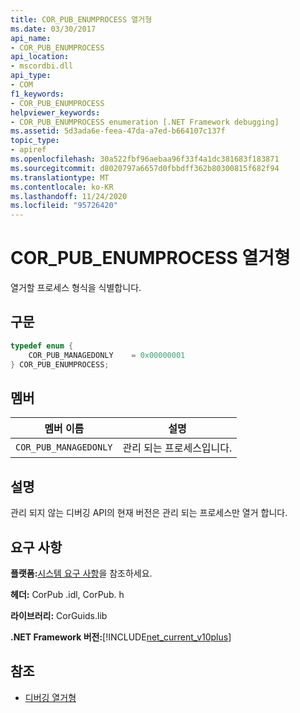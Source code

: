 ```yaml
---
title: COR_PUB_ENUMPROCESS 열거형
ms.date: 03/30/2017
api_name:
- COR_PUB_ENUMPROCESS
api_location:
- mscordbi.dll
api_type:
- COM
f1_keywords:
- COR_PUB_ENUMPROCESS
helpviewer_keywords:
- COR_PUB_ENUMPROCESS enumeration [.NET Framework debugging]
ms.assetid: 5d3ada6e-feea-47da-a7ed-b664107c137f
topic_type:
- apiref
ms.openlocfilehash: 30a522fbf96aebaa96f33f4a1dc381683f183871
ms.sourcegitcommit: d8020797a6657d0fbbdff362b80300815f682f94
ms.translationtype: MT
ms.contentlocale: ko-KR
ms.lasthandoff: 11/24/2020
ms.locfileid: "95726420"
---
```

# <a name="cor_pub_enumprocess-enumeration"></a>COR_PUB_ENUMPROCESS 열거형

열거할 프로세스 형식을 식별합니다.  
  
## <a name="syntax"></a>구문  
  
```cpp  
typedef enum {  
    COR_PUB_MANAGEDONLY    = 0x00000001  
} COR_PUB_ENUMPROCESS;  
```  
  
## <a name="members"></a>멤버  
  
|멤버 이름|설명|  
|-----------------|-----------------|  
|`COR_PUB_MANAGEDONLY`|관리 되는 프로세스입니다.|  
  
## <a name="remarks"></a>설명  

 관리 되지 않는 디버깅 API의 현재 버전은 관리 되는 프로세스만 열거 합니다.  
  
## <a name="requirements"></a>요구 사항  

 **플랫폼:**[시스템 요구 사항](../../get-started/system-requirements.md)을 참조하세요.  
  
 **헤더:** CorPub .idl, CorPub. h  
  
 **라이브러리:** CorGuids.lib  
  
 **.NET Framework 버전:**[!INCLUDE[net_current_v10plus](../../../../includes/net-current-v10plus-md.md)]  
  
## <a name="see-also"></a>참조

- [디버깅 열거형](debugging-enumerations.md)
